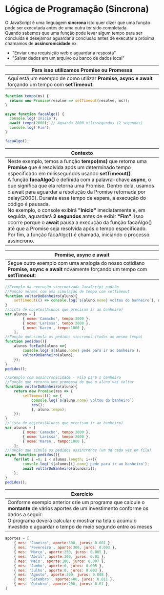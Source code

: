 # Lógica de Programação (Sincrona)
O JavaScript é uma linguagem **sincrona** isto quer dizer que uma função pode ser executada antes de uma outra ter sido completada.<br>Quando sabemos que uma função pode levar algum tempo para ser concluída e desejamos aguardar a conclusão antes de executar a próxima, chamamos de **assincronicidade** ex:
- "Enviar uma requisição web e aguardar a resposta"
- "Salvar dados em um arquivo ou banco de dados local"

|Para isso utilizamos **Promise** ou Promessa|
|-|
|Aqui está um exemplo de como utilizar **Promise,  async e await** forçando um tempo com **setTimeout**:|

```JavaScript
function tempo(ms) {
  return new Promise(resolve => setTimeout(resolve, ms));
}

async function facaAlgo() {
  console.log('Inicio');
  await tempo(2000); // Aguarda 2000 milissegundos (2 segundos)
  console.log('Fim');
}

facaAlgo();
```
|Contexto|
|-|
|Neste exemplo, temos a função **tempo(ms)** que retorna uma **Promise** que é resolvida após um determinado tempo especificado em milissegundos usando **setTimeout()**.<br>A função **facaAlgo()** é definida com a palavra-chave **async**, o que significa que ela retorna uma Promise. Dentro dela, usamos o await para aguardar a resolução da Promise retornada por delay(2000). Durante esse tempo de espera, a execução do código é pausada.<br>No exemplo, o console exibirá **"Inicio"** imediatamente e, em seguida, aguardará **2 segundos** antes de exibir **"Fim"**. Isso ocorre porque o **await** pausa a execução da função facaAlgo() até que a Promise seja resolvida após o tempo especificado.<br>Por fim, a função facaAlgo() é chamada, iniciando o processo assíncrono.|

|**Promise,  async e await**|
|-|
|Segue outro exemplo com uma analogia do nosso cotidiano **Promise,  async e await** novamente forçando um tempo com **setTimeout**:|

```JavaScript
//Exemplo da execução sincronizada JavaScript padrão
//Função normal com uma simulação de tempo com setTimeout
function voltarDoBanheiro(aluno){
    setTimeout(() => console.log(`${aluno.nome} voltou do banheiro`), aluno.tempo);
}
//Lista de objetos(Alunos que precisam ir ao banheiro)
var alunos = [
        { nome:'Camacho', tempo:3000 },
        { nome:'Larissa', tempo:2000 },
        { nome:'Karen', tempo:1000 },
    ];
//Função que simula os pedidos sincronos (todos ao mesmo tempo)
function pedidos(){
    alunos.forEach(aluno =>{
        console.log(`${aluno.nome} pede para ir ao banheiro`);
        voltarDoBanheiro(aluno);
    });
}
pedidos();

//Exemplo com assincronicidade - Fila para o banheiro
//Função que retorna uma promessa de que o aluno vai voltar
function voltarDoBanheiro(aluno){
    return new Promise(res => {
        setTimeout(() => {
            console.log(`${aluno.nome} voltou do banheiro`)
            res();
            }, aluno.tempo);
    });
}
//Lista de objetos(Alunos que precisam ir ao banheiro)
var alunos = [
        { nome:'Camacho', tempo:3000 },
        { nome:'Larissa', tempo:2000 },
        { nome:'Karen', tempo:1000 },
    ];
//Função que simula os pedidos assincronos (um de cada vez em fila)
async function pedidos(){
    for(let i =0; i < alunos.length; i++){
        console.log(`${alunos[i].nome} pede para ir ao banheiro`);
        await voltarDoBanheiro(alunos[i]);
    };
}
pedidos();
```

|Exercício|
|-|
|Conforme exemplo anterior crie um programa que calcule o **montante** de vários aportes de um investimento conforme os dados a seguir:<br>O programa deverá calcular e mostrar na tela o acúmulo investido e aguardar o tempo de meio segundo entre os meses|
```javascript
aportes = [
    { mes: 'Janeiro', aporte:500, juros: 0.001 },
    { mes: 'Fevereiro', aporte:300, juros: 0.003 },
    { mes: 'Março', aporte:250, juros: 0.005 },
    { mes: 'Abril', aporte:300, juros: 0.01 },
    { mes: 'Maio', aporte:100, juros: 0.007 },
    { mes: 'Junho', aporte:0, juros: 0.005 },
    { mes: 'Julho', aporte:0, juros: 0.003 },
    { mes: 'Agosto', aporte:300, juros: 0.008 },
    { mes: 'Setembro', aporte:400, juros: 0.011 },
    { mes: 'Outubro', aporte:200, juros: 0.01 },
]
```